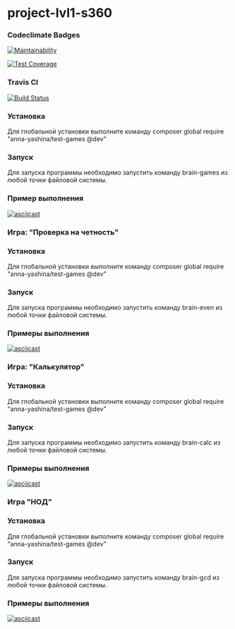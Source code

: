 # project-lvl1-s360

### Codeclimate Badges

[![Maintainability](https://api.codeclimate.com/v1/badges/1465b481af6b2e9cdf5e/maintainability)](https://codeclimate.com/github/anna-yashina/project-lvl1-s360/maintainability)

[![Test Coverage](https://api.codeclimate.com/v1/badges/1465b481af6b2e9cdf5e/test_coverage)](https://codeclimate.com/github/anna-yashina/project-lvl1-s360/test_coverage)

### Travis Cl

[![Build Status](https://travis-ci.org/anna-yashina/project-lvl1-s360.svg?branch=master)](https://travis-ci.org/anna-yashina/project-lvl1-s360)

### Установка

Для глобальной установки выполните команду composer global require "anna-yashina/test-games @dev"

### Запуск

Для запуска программы необходимо запустить команду brain-games из любой точки файловой системы.

### Пример выполнения

[![asciicast](https://asciinema.org/a/dSbak0GOf1ZELNzZA2wUkKjyg.png)](https://asciinema.org/a/dSbak0GOf1ZELNzZA2wUkKjyg)

### Игра: "Проверка на четность"

### Установка

Для глобальной установки выполните команду composer global require "anna-yashina/test-games @dev"

### Запуск

Для запуска программы необходимо запустить команду brain-even из любой точки файловой системы.

### Примеры выполнения

[![asciicast](https://asciinema.org/a/rxDtbf98Ohx0YnkCYNHv3fEgK.png)](https://asciinema.org/a/rxDtbf98Ohx0YnkCYNHv3fEgK)

### Игра: "Калькулятор"

### Установка

Для глобальной установки выполните команду composer global require "anna-yashina/test-games @dev"

### Запуск

Для запуска программы необходимо запустить команду brain-calc из любой точки файловой системы.

### Примеры выполнения

[![asciicast](https://asciinema.org/a/LALKWo4VV5nEoeZUOjmi1namU.png)](https://asciinema.org/a/LALKWo4VV5nEoeZUOjmi1namU)

### Игра "НОД"

### Установка

Для глобальной установки выполните команду composer global require "anna-yashina/test-games @dev"

### Запуск

Для запуска программы необходимо запустить команду brain-gcd из любой точки файловой системы.

### Примеры выполнения

[![asciicast](https://asciinema.org/a/RBEhvzxFppt7Cx5CksFWdT8MW.png)](https://asciinema.org/a/RBEhvzxFppt7Cx5CksFWdT8MW)



